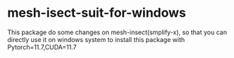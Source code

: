 # mesh-isect-suit-for-windows
This package do some changes on mesh-insect(smplify-x), so that you can directly use it on windows system to install this package with Pytorch=11.7,CUDA=11.7
